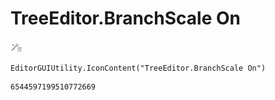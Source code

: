 # TreeEditor.BranchScale On
![](/img/TreeEditor.BranchScale%20On.png)

``` CSharp
EditorGUIUtility.IconContent("TreeEditor.BranchScale On")
```
```
6544597199510772669
```
